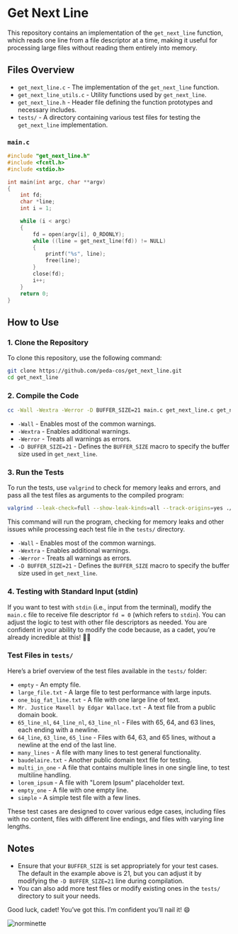 # Get Next Line

This repository contains an implementation of the `get_next_line` function, which reads one line from a file descriptor at a time, making it useful for processing large files without reading them entirely into memory.

## Files Overview

- `get_next_line.c` - The implementation of the `get_next_line` function.
- `get_next_line_utils.c` - Utility functions used by `get_next_line`.
- `get_next_line.h` - Header file defining the function prototypes and necessary includes.
- `tests/` - A directory containing various test files for testing the `get_next_line` implementation.

### `main.c`

```c
#include "get_next_line.h"
#include <fcntl.h>
#include <stdio.h>

int	main(int argc, char **argv)
{
	int fd;
	char *line;
	int i = 1;

	while (i < argc)
    {
		fd = open(argv[i], O_RDONLY);
		while ((line = get_next_line(fd)) != NULL)
		{
			printf("%s", line);
			free(line);
		}
		close(fd);
		i++;
    }
	return 0;
}
```

## How to Use

### 1. Clone the Repository

To clone this repository, use the following command:

```bash
git clone https://github.com/peda-cos/get_next_line.git
cd get_next_line
```

### 2. Compile the Code

```bash
cc -Wall -Wextra -Werror -D BUFFER_SIZE=21 main.c get_next_line.c get_next_line_utils.c
```

- `-Wall` - Enables most of the common warnings.
- `-Wextra` - Enables additional warnings.
- `-Werror` - Treats all warnings as errors.
- `-D BUFFER_SIZE=21` - Defines the `BUFFER_SIZE` macro to specify the buffer size used in `get_next_line`.

### 3. Run the Tests

To run the tests, use `valgrind` to check for memory leaks and errors, and pass all the test files as arguments to the compiled program:

```bash
valgrind --leak-check=full --show-leak-kinds=all --track-origins=yes ./a.out tests/*
```

This command will run the program, checking for memory leaks and other issues while processing each test file in the `tests/` directory.

- `-Wall` - Enables most of the common warnings.
- `-Wextra` - Enables additional warnings.
- `-Werror` - Treats all warnings as errors.
- `-D BUFFER_SIZE=21` - Defines the `BUFFER_SIZE` macro to specify the buffer size used in `get_next_line`.


### 4. Testing with Standard Input (stdin)

If you want to test with `stdin` (i.e., input from the terminal), modify the `main.c` file to receive file descriptor `fd = 0` (which refers to `stdin`). You can adjust the logic to test with other file descriptors as needed. You are confident in your ability to modify the code because, as a cadet, you're already incredible at this! 💪😎

### Test Files in `tests/`

Here’s a brief overview of the test files available in the `tests/` folder:

- `empty` - An empty file.
- `large_file.txt` - A large file to test performance with large inputs.
- `one_big_fat_line.txt` - A file with one large line of text.
- `Mr. Justice Maxell by Edgar Wallace.txt` - A text file from a public domain book.
- `65_line_nl`, `64_line_nl`, `63_line_nl` - Files with 65, 64, and 63 lines, each ending with a newline.
- `64_line`, `63_line`, `65_line` - Files with 64, 63, and 65 lines, without a newline at the end of the last line.
- `many_lines` - A file with many lines to test general functionality.
- `baudelaire.txt` - Another public domain text file for testing.
- `multi_in_one` - A file that contains multiple lines in one single line, to test multiline handling.
- `lorem_ipsum` - A file with "Lorem Ipsum" placeholder text.
- `empty_one` - A file with one empty line.
- `simple` - A simple test file with a few lines.

These test cases are designed to cover various edge cases, including files with no content, files with different line endings, and files with varying line lengths.

Notes
---

- Ensure that your `BUFFER_SIZE` is set appropriately for your test cases. The default in the example above is 21, but you can adjust it by modifying the `-D BUFFER_SIZE=21` line during compilation.
- You can also add more test files or modify existing ones in the `tests/` directory to suit your needs.

Good luck, cadet! You’ve got this. I’m confident you’ll nail it! 😄

![norminette](https://github.com/peda-cos/get_next_line/actions/workflows/main.yml/badge.svg)
